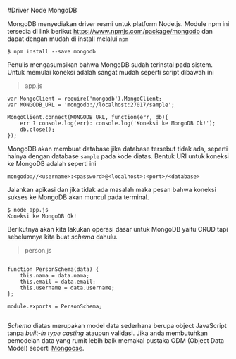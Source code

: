 #Driver Node MongoDB

MongoDB menyediakan driver resmi untuk platform Node.js. Module npm ini tersedia di link berikut https://www.npmjs.com/package/mongodb dan dapat dengan mudah di install melalui `npm`


    $ npm install --save mongodb


Penulis mengasumsikan bahwa MongoDB sudah terinstal pada sistem. Untuk memulai koneksi adalah sangat mudah seperti script dibawah ini

> app.js

```
var MongoClient = require('mongodb').MongoClient; 
var MONGODB_URL = 'mongodb://localhost:27017/sample';

MongoClient.connect(MONGODB_URL, function(err, db){
    err ? console.log(err): console.log('Koneksi ke MongoDB Ok!');
    db.close();
});

```


MongoDB akan membuat database jika database tersebut tidak ada, seperti halnya dengan database `sample` pada kode diatas. Bentuk URI untuk koneksi ke MongoDB adalah seperti ini


```
mongodb://<username>:<password>@<localhost>:<port>/<database>

```


Jalankan apikasi dan jika tidak ada masalah maka pesan bahwa koneksi sukses ke MongoDB akan muncul pada terminal.

    $ node app.js
    Koneksi ke MongoDB Ok!


Berikutnya akan kita lakukan operasi dasar untuk MongoDB yaitu CRUD tapi sebelumnya kita buat *schema*  dahulu.

> person.js

```

function PersonSchema(data) {
    this.nama = data.nama;
    this.email = data.email;
    this.username = data.username;          
};

module.exports = PersonSchema;


```

*Schema* diatas merupakan model data sederhana berupa object JavaScript tanpa *built-in type casting* ataupun validasi. Jika anda membutuhkan pemodelan data yang rumit lebih baik memakai pustaka ODM (Object Data Model) seperti [Mongoose](http://mongoosejs.com/).


